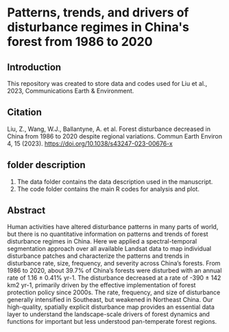 # Patterns, trends, and drivers of disturbance regimes in China's forest from 1986 to 2020
## Introduction 
This repository was created to store data and codes used for Liu et al., 2023, Communications Earth & Environment.
## Citation
Liu, Z., Wang, W.J., Ballantyne, A. et al. Forest disturbance decreased in China from 1986 to 2020 despite regional variations. Commun Earth Environ 4, 15 (2023). https://doi.org/10.1038/s43247-023-00676-x
## folder description
1. The data folder contains the data description used in the manuscript.
2. The code folder contains the main R codes for analysis and plot.
## Abstract
Human activities have altered disturbance patterns in many parts of world, but there is no quantitative information on patterns and trends of forest disturbance regimes in China. Here we applied a spectral-temporal segmentation approach over all available Landsat data to map individual disturbance patches and characterize the patterns and trends in disturbance rate, size, frequency, and severity across China’s forests. From 1986 to 2020, about 39.7% of China’s forests were disturbed with an annual rate of 1.16 ± 0.41% yr-1. The disturbance decreased at a rate of -390 ± 142 km2 yr-1, primarily driven by the effective implementation of forest protection policy since 2000s. The rate, frequency, and size of disturbance generally intensified in Southeast, but weakened in Northeast China. Our high-quality, spatially explicit disturbance map provides an essential data layer to understand the landscape-scale drivers of forest dynamics and functions for important but less understood pan-temperate forest regions. 

